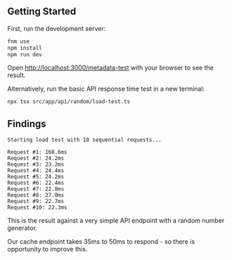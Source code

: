 ## Getting Started

First, run the development server:

```bash
fnm use
npm install
npm run dev
```

Open [http://localhost:3000/metadata-test](http://localhost:3000/metadata-test) with your browser to see the result.

Alternatively, run the basic API response time test in a new terminal:

```bash
npx tsx src/app/api/random/load-test.ts
```

## Findings

```
Starting load test with 10 sequential requests...

Request #1: 168.6ms
Request #2: 24.2ms
Request #3: 23.2ms
Request #4: 24.4ms
Request #5: 24.2ms
Request #6: 22.4ms
Request #7: 22.8ms
Request #8: 27.0ms
Request #9: 22.7ms
Request #10: 22.3ms
```

This is the result against a very simple API endpoint with a random number generator.

Our cache endpoint takes 35ms to 50ms to respond - so there is opportunity to improve this.
